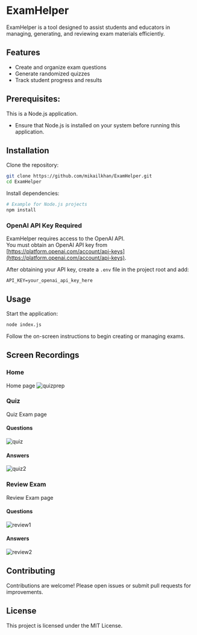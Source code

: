 # ExamHelper

ExamHelper is a tool designed to assist students and educators in managing, generating, and reviewing exam materials efficiently.

## Features

- Create and organize exam questions
- Generate randomized quizzes
- Track student progress and results

## Prerequisites:

This is a Node.js application.

- Ensure that Node.js is installed on your system before running this application.

## Installation

Clone the repository:

```bash
git clone https://github.com/mikailkhan/ExamHelper.git
cd ExamHelper
```

Install dependencies:

```bash
# Example for Node.js projects
npm install
```

### OpenAI API Key Required

ExamHelper requires access to the OpenAI API.  
You must obtain an OpenAI API key from [https://platform.openai.com/account/api-keys](https://platform.openai.com/account/api-keys).

After obtaining your API key, create a `.env` file in the project root and add:

```env
API_KEY=your_openai_api_key_here
```

## Usage

Start the application:

```bash
node index.js
```

Follow the on-screen instructions to begin creating or managing exams.

## Screen Recordings
### Home
Home page
![quizprep](https://github.com/user-attachments/assets/614ef1ac-1381-4089-a7b9-2db85cffdb4f)

### Quiz

Quiz Exam page

#### Questions

![quiz](https://github.com/user-attachments/assets/632f88f9-e9e7-4348-989b-698c57f55d5a)

#### Answers

![quiz2](https://github.com/user-attachments/assets/d1e3d3cb-341c-4e30-9185-c04a0098a598)



### Review Exam

Review Exam page

#### Questions

![review1](https://github.com/user-attachments/assets/de887f73-0357-4fbe-b921-55b922364cf5)

#### Answers

![review2](https://github.com/user-attachments/assets/974d7ac1-32d8-4258-a4a1-8c8417573d4d)


## Contributing

Contributions are welcome! Please open issues or submit pull requests for improvements.

## License

This project is licensed under the MIT License.
